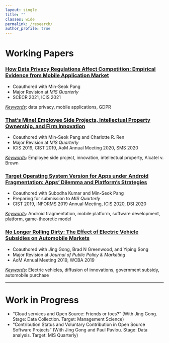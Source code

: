 ```yaml
---
layout: single
title: ""
classes: wide
permalink: /research/
author_profile: true
---
```



# Working Papers

### [How Data Privacy Regulations Affect Competition: Empirical Evidence from Mobile Application Market](/research/gdpr-competition)
 - Coauthored with Min-Seok Pang
 - Major Revision at *MIS Quarterly* 
 - SCECR 2021, ICIS 2021

 *<u>Keywords</u>*: data privacy, mobile applications, GDPR

### [That’s Mine! Employee Side Projects, Intellectual Property Ownership, and Firm Innovation](/research/side_project)
 - Coauthored with Min-Seok Pang and Charlotte R. Ren
 - Major Revision at *MIS Quarterly* 
 - ICIS 2019, CIST 2019, AoM Annual Meeting 2020, SMS 2020
 

 *<u>Keywords</u>*: Employee side project, innovation, intellectual property, Alcatel v. Brown

### [Target Operating System Version for Apps under Android Fragmentation: Apps’ Dilemma and Platform’s Strategies](/research/fragmentation)
 - Coauthored with Subodha Kumar and Min-Seok Pang
 - Preparing for submission to *MIS Quarterly*
 - CIST 2019, INFORMS 2019 Annual Meeting, ICIS 2020, DSI 2020

 *<u>Keywords</u>*: Android fragmentation, mobile platform, software development, platform, game-theoretic model


### [No Longer Rolling Dirty: The Effect of Electric Vehicle Subsidies on Automobile Markets](/research/ev)
 - Coauthored with Jing Gong, Brad N Greenwood, and Yiping Song 
 - Major Revision at *Journal of Public Policy & Marketing*
 - AoM Annual Meeting 2019, WCBA 2019

 *<u>Keywords</u>*: Electric vehicles, diffusion of innovations, government subsidy, automobile purchase

----------------------------------------

# Work in Progress

 - “Cloud services and Open Source: Friends or foes?” (With Jing Gong. Stage: Data Collection. Target: Management Science) 
 - “Contribution Status and Voluntary Contribution in Open Source Software Projects” (With Jing Gong and Paul Pavlou. Stage: Data analysis. Target: MIS Quarterly) 

